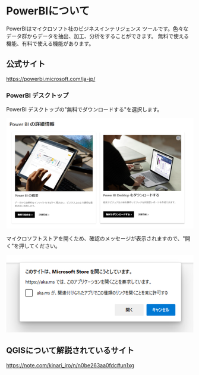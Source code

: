 # PowerBIについて 
PowerBIはマイクロソフト社のビジネスインテリジェンス ツールです。色々なデータ群からデータを抽出、加工、分析をすることができます。
無料で使える機能、有料で使える機能があります。
## 公式サイト
https://powerbi.microsoft.com/ja-jp/

### PowerBI デスクトップ
PowerBI デスクトップの"無料でダウンロードする"を選択します。

![ダウンロード](./img/download.png "ダウンロード")

マイクロソフトストアを開くため、確認のメッセージが表示されますので、"開く"を押してください。

![ストアを開く](./img/storeopen.png "開く")


## QGISについて解説されているサイト
https://note.com/kinari_iro/n/n0be263aa0fdc#un1xg
